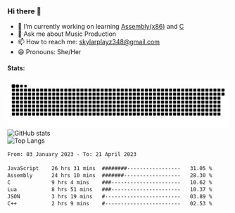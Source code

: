 ### Hi there 👋

- 🔭 I’m currently working on learning [Assembly(x86)](https://github.com/SkylarPlayz348/Assembly-Coding) and [C](https://github.com/SkylarPlayz348/C-Coding)
- 💬 Ask me about Music Production
- 📫 How to reach me: skylarplayz348@gmail.com
- 😄 Pronouns: She/Her

#### Stats:
![Snake](https://raw.githubusercontent.com/Skylarplayz348/Skylarplayz348/snake/github-contribution-grid-snake-dark.svg)
<br>
![GitHub stats](https://github-readme-stats.vercel.app/api?username=skylarplayz348&count_private=true&show_icons=true&theme=omni)
<br>
![Top Langs](https://github-readme-stats.vercel.app/api/top-langs/?username=skylarplayz348&layout=compact&theme=omni)
<!--START_SECTION:waka-->

```text
From: 03 January 2023 - To: 21 April 2023

JavaScript    26 hrs 31 mins  ########-----------------   31.05 %
Assembly      24 hrs 10 mins  #######------------------   28.30 %
C             9 hrs 4 mins    ###----------------------   10.62 %
Lua           8 hrs 51 mins   ###----------------------   10.37 %
JSON          3 hrs 19 mins   #------------------------   03.89 %
C++           2 hrs 9 mins    #------------------------   02.53 %
```

<!--END_SECTION:waka-->
